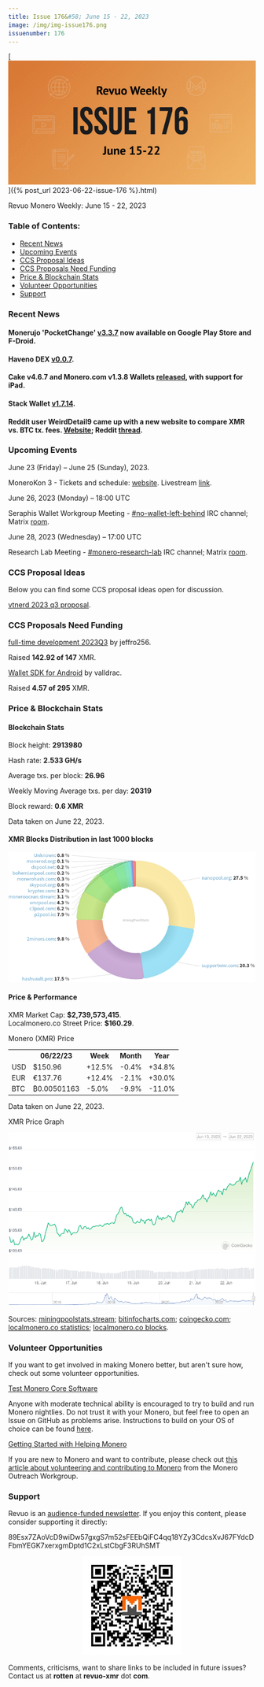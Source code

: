 ```yaml
---
title: Issue 176&#58; June 15 - 22, 2023
image: /img/img-issue176.png
issuenumber: 176
---
```

[<img src="/img/img-issue176.png" alt="Revuo Monero Weekly #176 Slide" class="img-lead">]({% post_url 2023-06-22-issue-176 %}.html)

<p class="text-lead">Revuo Monero Weekly: June 15 - 22, 2023</p>
<!--more-->

<h3>Table of Contents:</h3>
<ul class="contents">
    <li><a href="#news">Recent News</a></li>
    <li><a href="#events">Upcoming Events</a></li>
    <li><a href="#ideas">CCS Proposal Ideas</a></li>
    <li><a href="#proposals">CCS Proposals Need Funding</a></li>
    <li><a href="#stats">Price & Blockchain Stats</a></li>
    <li><a href="#volunteer">Volunteer Opportunities</a></li>
    <li><a href="#support">Support</a></li>
</ul>

<h3 id="news">Recent News</h3>

<div class="newsbyte">
    <h4>Monerujo 'PocketChange' <a href="https://github.com/m2049r/xmrwallet/releases/tag/v3.3.7" target="_blank">v3.3.7</a> now available on Google Play Store and F-Droid.</h4>
</div>

<div class="newsbyte">
    <h4>Haveno DEX <a href="https://github.com/haveno-dex/haveno/releases/tag/v0.0.7" target="_blank">v0.0.7</a>.</h4>
</div>

<div class="newsbyte">
    <h4>Cake v4.6.7 and Monero.com v1.3.8 Wallets <a href="https://github.com/cake-tech/cake_wallet/releases/tag/v4.6.7" target="_blank">released</a>, with support for iPad.</h4>
</div>

<div class="newsbyte">
    <h4>Stack Wallet <a href="https://github.com/cypherstack/stack_wallet/releases/tag/build_180" target="_blank">v1.7.14</a>.</h4>
</div>

<div class="newsbyte">
    <h4>Reddit user WeirdDetail9 came up with a new website to compare XMR vs. BTC tx. fees. <a href="https://monero-bitcoin-fees.vercel.app/" target="_blank">Website</a>; Reddit <a href="https://teddit.adminforge.de/r/Monero/comments/14enu9e/i_made_a_website_highlighting_moneros_lower_fees/" target="_blank">thread</a>.</h4>
</div>

<h3 id="events">Upcoming Events</h3>

<div class="event">
    <p class="date">June 23 (Friday) – June 25 (Sunday), 2023.</p>
    <p>MoneroKon 3 - Tickets and schedule: <a href="https://monerokon.com/" target="_blank">website</a>. Livestream <a href="https://live.monerokon.com/" target="_blank">link</a>.</p>
</div>

<div class="event">
    <p class="date" markdown="1">June 26, 2023 (Monday) – 18:00 UTC</p>
    <p markdown="1">Seraphis Wallet Workgroup Meeting - <a href="irc://irc.libera.chat/#no-wallet-left-behind" target="_blank">#no-wallet-left-behind</a> IRC channel; Matrix <a href="https://matrix.to/#/#no-wallet-left-behind:monero.social" target="_blank">room</a>.</p>
</div>

<div class="event">
    <p class="date" markdown="1">June 28, 2023 (Wednesday) – 17:00 UTC</p>
    <p markdown="1">Research Lab Meeting - <a href="irc://irc.libera.chat/#monero-research-lab" target="_blank">#monero-research-lab</a> IRC channel; Matrix <a href="https://matrix.to/#/#monero-research-lab:monero.social" target="_blank">room</a>.</p>
</div>

<h3 id="ideas">CCS Proposal Ideas</h3>

<p>Below you can find some CCS proposal ideas open for discussion.</p>

<div class="proposal">
<p><a href="https://repo.getmonero.org/monero-project/ccs-proposals/-/merge_requests/391" target="_blank">vtnerd 2023 q3 proposal</a>.</p>
</div>

<h3 id="proposals">CCS Proposals Need Funding</h3>

<div class="proposal">
    <p><a href="https://ccs.getmonero.org/proposals/jeffro256-full-time-2023Q3.html" target="_blank">full-time development 2023Q3</a> by jeffro256.</p>
    <p>Raised <b>142.92 of 147</b> XMR.</p>
</div>

<div class="proposal">
    <p><a href="https://ccs.getmonero.org/proposals/vd-wallet-sdk-android.html" target="_blank">Wallet SDK for Android</a> by valldrac.</p>
    <p>Raised <b>4.57 of 295</b> XMR.</p>
</div>

<h3 id="stats">Price & Blockchain Stats</h3>

<h4 class="stat">Blockchain Stats</h4>

<div class="bcstats">
    <p>Block height: <b>2913980</b></p>
    <p>Hash rate: <b>2.533 GH/s</b></p>
    <p>Average txs. per block: <b>26.96</b></p>
    <p>Weekly Moving Average txs. per day: <b>20319</b></p>
    <p>Block reward: <b>0.6 XMR</b></p>
</div>
<p class="note">Data taken on June 22, 2023.</p>

<h4 class="stat">XMR Blocks Distribution in last 1000 blocks</h4>
<p><img src="/img/hashrate-pool-distribution-0622.png" alt="Hashrate Pool Distribution Pie Chart"/></p>

<h4 class="stat" id="price-stat">Price & Performance</h4>

<div class="price-intro">XMR Market Cap: <b>$2,739,573,415</b>.<br/>Localmonero.co Street Price: <b>$160.29</b>.</div>

<p class="table-title">Monero (XMR) Price</p>
<table class="price-table">
  <tr class="row1">
    <th></th>
    <th>06/22/23</th>
    <th>Week</th>
    <th>Month</th>
    <th>Year</th>
  </tr>
  <tr>
    <td data-th="XMR to">USD</td>
    <td data-th="06/22/23">$150.96</td>
    <td data-th="Week" class="green">+12.5%</td>
    <td data-th="Month" class="red">-0.4%</td>
    <td data-th="Year" class="green">+34.8%</td>
  </tr>
  <tr class="row3">
    <td data-th="XMR to">EUR</td>
    <td data-th="06/22/23">€137.76</td>
    <td data-th="Week" class="green">+12.4%</td>
    <td data-th="Month" class="red">-2.1%</td>
    <td data-th="Year" class="green">+30.0%</td>
  </tr>
  <tr>
    <td data-th="XMR to">BTC</td>
    <td data-th="06/22/23">₿0.00501163</td>
    <td data-th="Week" class="red">-5.0%</td>
    <td data-th="Month" class="red">-9.9%</td>
    <td data-th="Year" class="red">-11.0%</td>
  </tr>
</table>
<p class="note">Data taken on June 22, 2023.</p>

<p class="table-title">XMR Price Graph</p>

![XMR Price Graph 06/15/23-06/22/23](/img/weekly-chart-0622.png "XMR Price Graph 06/15/23-06/22/23")

Sources: <a href="https://miningpoolstats.stream/monero" target="_blank">miningpoolstats.stream</a>; <a href="https://bitinfocharts.com/monero/" target="_blank">bitinfocharts.com</a>; <a href="https://www.coingecko.com/en/coins/monero" target="_blank">coingecko.com</a>; <a href="https://localmonero.co/statistics" target="_blank">localmonero.co statistics</a>; <a href="https://localmonero.co/blocks" target="_blank">localmonero.co blocks</a>.

<h3 id="volunteer">Volunteer Opportunities</h3>

<p>If you want to get involved in making Monero better, but aren't sure how, check out some volunteer opportunities.</p>

<div class="newsbyte">
    <p class="date"><a href="https://github.com/monero-project/monero" target="_blank">Test Monero Core Software</a></p>
    <p>Anyone with moderate technical ability is encouraged to try to build and run Monero nightlies. Do not trust it with your Monero, but feel free to open an Issue on GitHub as problems arise. Instructions to build on your OS of choice can be found <a href="https://github.com/monero-project/monero#compiling-monero-from-source" target="_blank">here</a>. </p>
</div>

<div class="newsbyte">
    <p class="date"><a href="https://github.com/monero-project/monero" target="_blank">Getting Started with Helping Monero</a></p>
    <p>If you are new to Monero and want to contribute, please check out <a href="https://www.monerooutreach.org/stories/getting-started-helping-monero.php" target="_blank">this article about volunteering and contributing to Monero</a> from the Monero Outreach Workgroup. </p>
</div>

<h3 id="support">Support</h3>

<p markdown="1">Revuo is an <a href="https://revuo-xmr.com/support/">audience-funded newsletter</a>. If you enjoy this content, please consider supporting it directly:</p>

<p class="address" markdown="1">89Esx7ZAoVcD9wiDw57gxgS7m52sFEEbQiFC4qq18YZy3CdcsXvJ67FYdcDFbmYEGK7xerxgmDptd1C2xLstCbgF3RUhSMT</p>

<p><center><a href="monero:89Esx7ZAoVcD9wiDw57gxgS7m52sFEEbQiFC4qq18YZy3CdcsXvJ67FYdcDFbmYEGK7xerxgmDptd1C2xLstCbgF3RUhSMT" class="qr"><img src="/img/donate-monero.jpg" style="max-width: 200px;"/></a></center></p>

Comments, criticisms, want to share links to be included in future issues? Contact us at **rotten** at **revuo-xmr** dot **com**.

